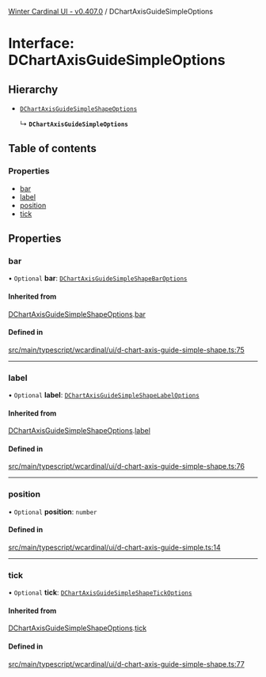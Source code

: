 [Winter Cardinal UI - v0.407.0](../index.md) / DChartAxisGuideSimpleOptions

# Interface: DChartAxisGuideSimpleOptions

## Hierarchy

- [`DChartAxisGuideSimpleShapeOptions`](DChartAxisGuideSimpleShapeOptions.md)

  ↳ **`DChartAxisGuideSimpleOptions`**

## Table of contents

### Properties

- [bar](DChartAxisGuideSimpleOptions.md#bar)
- [label](DChartAxisGuideSimpleOptions.md#label)
- [position](DChartAxisGuideSimpleOptions.md#position)
- [tick](DChartAxisGuideSimpleOptions.md#tick)

## Properties

### bar

• `Optional` **bar**: [`DChartAxisGuideSimpleShapeBarOptions`](DChartAxisGuideSimpleShapeBarOptions.md)

#### Inherited from

[DChartAxisGuideSimpleShapeOptions](DChartAxisGuideSimpleShapeOptions.md).[bar](DChartAxisGuideSimpleShapeOptions.md#bar)

#### Defined in

[src/main/typescript/wcardinal/ui/d-chart-axis-guide-simple-shape.ts:75](https://github.com/winter-cardinal/winter-cardinal-ui/blob/v0.407.0/src/main/typescript/wcardinal/ui/d-chart-axis-guide-simple-shape.ts#L75)

___

### label

• `Optional` **label**: [`DChartAxisGuideSimpleShapeLabelOptions`](DChartAxisGuideSimpleShapeLabelOptions.md)

#### Inherited from

[DChartAxisGuideSimpleShapeOptions](DChartAxisGuideSimpleShapeOptions.md).[label](DChartAxisGuideSimpleShapeOptions.md#label)

#### Defined in

[src/main/typescript/wcardinal/ui/d-chart-axis-guide-simple-shape.ts:76](https://github.com/winter-cardinal/winter-cardinal-ui/blob/v0.407.0/src/main/typescript/wcardinal/ui/d-chart-axis-guide-simple-shape.ts#L76)

___

### position

• `Optional` **position**: `number`

#### Defined in

[src/main/typescript/wcardinal/ui/d-chart-axis-guide-simple.ts:14](https://github.com/winter-cardinal/winter-cardinal-ui/blob/v0.407.0/src/main/typescript/wcardinal/ui/d-chart-axis-guide-simple.ts#L14)

___

### tick

• `Optional` **tick**: [`DChartAxisGuideSimpleShapeTickOptions`](DChartAxisGuideSimpleShapeTickOptions.md)

#### Inherited from

[DChartAxisGuideSimpleShapeOptions](DChartAxisGuideSimpleShapeOptions.md).[tick](DChartAxisGuideSimpleShapeOptions.md#tick)

#### Defined in

[src/main/typescript/wcardinal/ui/d-chart-axis-guide-simple-shape.ts:77](https://github.com/winter-cardinal/winter-cardinal-ui/blob/v0.407.0/src/main/typescript/wcardinal/ui/d-chart-axis-guide-simple-shape.ts#L77)
